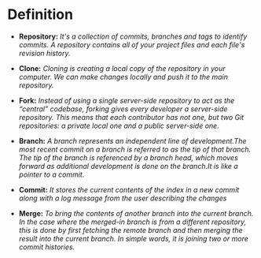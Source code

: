 # Definition
* **Repository:**
    *It's a collection of commits, branches and tags to identify commits. A repository contains all of your project files and each file's revision history.*

* **Clone:** 
    *Cloning is creating a local copy of the repository in your computer. We can make changes locally and push it to the main repository.*
  
* **Fork:**
    *Instead of using a single server-side repository to act as the “central” codebase, forking gives every developer a server-side repository. This means that each contributor has not one, but two Git repositories: a private local one and a public server-side one.*
  
* **Branch:**
    *A branch represents an independent line of development.The most recent commit on a branch is referred to as the tip of that branch. The tip of the branch is referenced by a branch head, which moves forward as additional development is done on the branch.It is like a pointer to a commit.*
  
* **Commit:**
    *It stores the current contents of the index in a new commit along with a log message from the user describing the changes*
  
* **Merge:**
    *To bring the contents of another branch into the current branch. In the case where the merged-in branch is from a different repository, this is done by first fetching the remote branch and then merging the result into the current branch. In simple words, it is joining two or more commit histories.*
  
